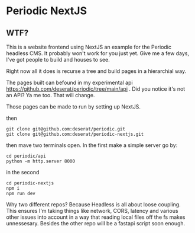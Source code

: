 # Periodic NextJS

## WTF?

This is a website frontend using NextJS an example for the Periodic
headless CMS. It probably won't work for you just yet. Give me a few days,
I've got people to build and houses to see.

Right now all it does is recurse a tree and build pages in a hierarchial way.

The pages built can befound in my experimental api
https://github.com/deserat/periodic/tree/main/api . Did you notice it's not
an API? Ya me too. That will change.

Those pages can be made to run by setting up NextJS.

then

```
git clone git@github.com:deserat/periodic.git
git clone git@github.com:deserat/periodic-nextjs.git
```

then mave two terminals open. In the first make a simple server go by:

```
cd periodic/api
python -m http.server 8000
```

in the second

```
cd periodic-nextjs
npm i
npm run dev
```

Why two different repos? Because Headless is all about loose coupling. This
ensures I'm taking things like network, CORS, latency and various other issues
into account in a way that reading local files off the fs makes unnessesary.
Besides the other repo will be a fastapi script soon enough.
